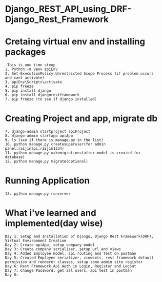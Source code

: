 # Django_REST_API_using_DRF-Django_Rest_Framework

# Cretaing virtual env and installing packages
    -This is one time steup
    1. Python -m venv apiEnv
    2. Set-ExecutionPolicy Unrestricted Scope Process (if problem occurs and cant activate)
    3. apiEnv\Scripts\activate
    4. pip freeze
    5. pip install django
    6. pip install djangorestframework
    7. pip freeze (to see if django installed)

# Creating Project and app, migrate db
    7. django-admin startproject apiProject
    8. django-admin startapp apiApp 
    9. ls (see if there is manage.py in the list)
    10. python manage.py createsuperuser(for admin panel:raijinapi:raijin1234)
    11. python manage.py makemigrations(after model is created for database)
    12. python manage.py migrate(optional)

# Running Application
    13. python manage.py runserver


# What i've learned and implemented(day wise)
    Day 1: Setup and Installation of Django, Django Rest Framework(DRF), Virtual Environment Creation
    Day 2: Create apiApp, setup company model
    Day 3: Create company serializer, setup url and views
    Day 4: Added Employee model, api routing and test on postman
    Day 5: Created Employee serializer, viewsets, rest framework default permission and renderer classes, setup some admin site register
    Day 6: Rest Framework Api Auth in Login, Register and Logout
    Day 7: Change Password, get all users, api test in postman
    Day 8: 
